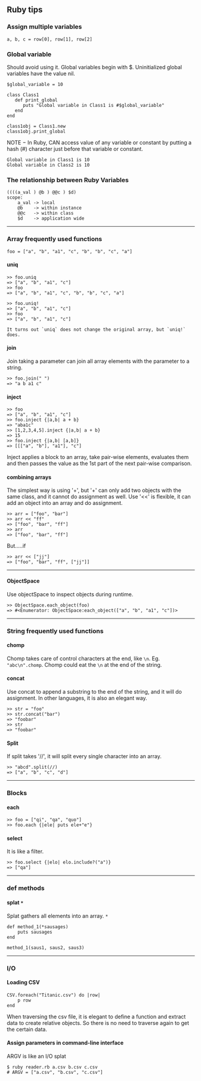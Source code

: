 ## Ruby tips

### Assign multiple variables
	a, b, c = row[0], row[1], row[2]

### Global variable

Should avoid using it.
Global variables begin with $. Uninitialized global variables have the value nil.
		
	$global_variable = 10

	class Class1
	   def print_global
	      puts "Global variable in Class1 is #$global_variable"
	   end
	end

	class1obj = Class1.new
	class1obj.print_global

NOTE − In Ruby, CAN access value of any variable or constant by putting a hash (#) character just before that variable or constant.

	Global variable in Class1 is 10
	Global variable in Class2 is 10

### The relationship between Ruby Variables

	((((a_val ) @b ) @@c ) $d)
	scope: 
		a_val -> local
		@b    -> within instance
		@@c   -> within class
		$d    -> application wide
	
-------------------------------------------------------------------------------------------------------------------------------------------

### Array frequently used functions
	
	
	foo = ["a", "b", "a1", "c", "b", "b", "c", "a"]

#### uniq

	>> foo.uniq
	=> ["a", "b", "a1", "c"]
	>> foo
	=> ["a", "b", "a1", "c", "b", "b", "c", "a"]

	>> foo.uniq!
	=> ["a", "b", "a1", "c"]
	>> foo
	=> ["a", "b", "a1", "c"]

	It turns out `uniq` does not change the original array, but `uniq!` does.	

#### join

Join taking a parameter can join all array elements with the parameter to a string.

	>> foo.join(" ")
	=> "a b a1 c"

#### inject

	>> foo
	=> ["a", "b", "a1", "c"]
	>> foo.inject {|a,b| a + b}
	=> "aba1c"
	>> [1,2,3,4,5].inject {|a,b| a + b}
	=> 15
	>> foo.inject {|a,b| [a,b]}
	=> [[["a", "b"], "a1"], "c"]

Inject applies a block to an array, take pair-wise elements, evaluates them and then passes the value as the 1st part of the next pair-wise comparison.

#### combining arrays
The simplest way is using '+', but '+' can only add two objects with the same class, and it cannot do assignment as well.
Use '<<' is flexible, it can add an object into an array and do assignment.

	>> arr = ["foo", "bar"]
	>> arr << "ff"
	=> ["foo", "bar", "ff"]
	>> arr
	=> ["foo", "bar", "ff"]

But.....if
	
	>> arr << ["jj"]
	=> ["foo", "bar", "ff", ["jj"]]

-------------------------------------------------------------------------------------------------------------------------------------------

#### ObjectSpace

Use objectSpace to inspect objects during runtime.
	
	>> ObjectSpace.each_object(foo)
	=> #<Enumerator: ObjectSpace:each_object(["a", "b", "a1", "c"])>

-------------------------------------------------------------------------------------------------------------------------------------------
### String frequently used functions

#### chomp 

Chomp takes care of control characters at the end, like `\n`. Eg. `"abc\n".chomp`. Chomp could eat the `\n` at the end of the string.

#### concat
Use concat to append a substring to the end of the string, and it will do assignment. In other languages, it is also an elegant way.

	>> str = "foo"
	>> str.concat("bar")
	=> "foobar"
	>> str
	=> "foobar"

#### Split
If split takes '//', it will split every single character into an array.

	>> "abcd".split(//)
	=> ["a", "b", "c", "d"]

-------------------------------------------------------------------------------------------------------------------------------------------
### Blocks
#### each
	>> foo = ["qi", "qa", "quo"]
	>> foo.each {|ele| puts ele+"e"}

#### select
It is like a filter.
	
	>> foo.select {|elo| elo.include?("a")}
	=> ["qa"]


-------------------------------------------------------------------------------------------------------------------------------------------
### def methods
#### splat `*`
Splat gathers all elements into an array. `*`

	def method_1(*sausages)
		puts sausages
	end

	method_1(saus1, saus2, saus3)

-------------------------------------------------------------------------------------------------------------------------------------------
### I/O
#### Loading CSV
	CSV.foreach("Titanic.csv") do |row|
		p row
	end

When traversing the csv file, it is elegant to define a function and extract data to create relative objects.
So there is no need to traverse again to get the certain data.

#### Assign parameters in command-line interface
ARGV is like an I/O splat

	$ ruby reader.rb a.csv b.csv c.csv
	# ARGV = ["a.csv", "b.csv", "c.csv"] 
